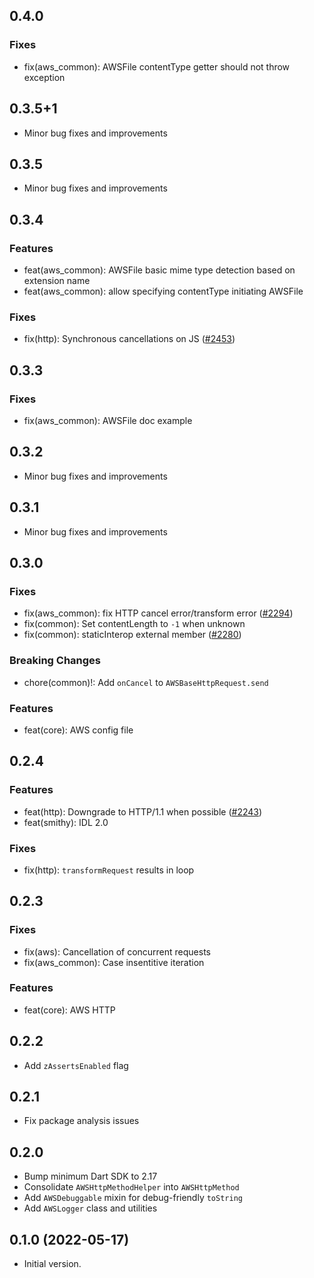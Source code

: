 ## 0.4.0

### Fixes
- fix(aws_common): AWSFile contentType getter should not throw exception

## 0.3.5+1

- Minor bug fixes and improvements

## 0.3.5

- Minor bug fixes and improvements

## 0.3.4

### Features
- feat(aws_common): AWSFile basic mime type detection based on extension name
- feat(aws_common): allow specifying contentType initiating AWSFile

### Fixes
- fix(http): Synchronous cancellations on JS ([#2453](https://github.com/aws-amplify/amplify-flutter/pull/2453))

## 0.3.3

### Fixes
- fix(aws_common): AWSFile doc example

## 0.3.2

- Minor bug fixes and improvements

## 0.3.1

- Minor bug fixes and improvements

## 0.3.0

### Fixes
- fix(aws_common): fix HTTP cancel error/transform error ([#2294](https://github.com/aws-amplify/amplify-flutter/pull/2294))
- fix(common): Set contentLength to `-1` when unknown
- fix(common): staticInterop external member ([#2280](https://github.com/aws-amplify/amplify-flutter/pull/2280))

### Breaking Changes
- chore(common)!: Add `onCancel` to `AWSBaseHttpRequest.send`

### Features
- feat(core): AWS config file

## 0.2.4

### Features
- feat(http): Downgrade to HTTP/1.1 when possible ([#2243](https://github.com/aws-amplify/amplify-flutter/pull/2243))
- feat(smithy): IDL 2.0

### Fixes
- fix(http): `transformRequest` results in loop

## 0.2.3

### Fixes
- fix(aws): Cancellation of concurrent requests
- fix(aws_common): Case insentitive iteration

### Features
- feat(core): AWS HTTP

## 0.2.2

- Add `zAssertsEnabled` flag

## 0.2.1

- Fix package analysis issues

## 0.2.0

- Bump minimum Dart SDK to 2.17
- Consolidate `AWSHttpMethodHelper` into `AWSHttpMethod`
- Add `AWSDebuggable` mixin for debug-friendly `toString`
- Add `AWSLogger` class and utilities

## 0.1.0 (2022-05-17)

- Initial version.
